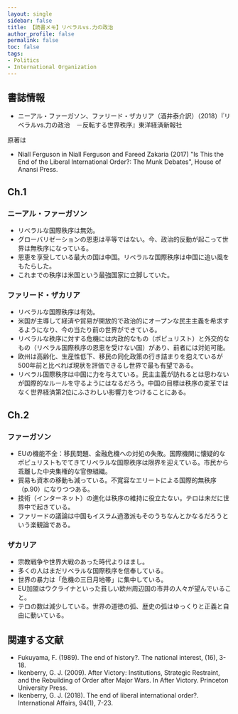 ```yaml
---
layout: single
sidebar: false
title: 【読書メモ】リベラルvs.力の政治
author_profile: false
permalink: false
toc: false
tags:
- Politics
- International Organization
---
```


## 書誌情報
- ニーアル・ファーガソン、ファリード・ザカリア（酒井泰介訳）（2018）『リベラルvs.力の政治　－反転する世界秩序』東洋経済新報社

原著は
- Niall	Ferguson in	Niall Ferguson and Fareed Zakaria (2017) "Is This the End of the Liberal International	Order?:	The	
Munk Debates", House of Anansi Press.

## Ch.1 
### ニーアル・ファーガソン
- リベラルな国際秩序は無効。
- グローバリゼーションの恩恵は平等ではない。今、政治的反動が起こって世界は無秩序になっている。
- 恩恵を享受している最大の国は中国。リベラルな国際秩序は中国に追い風をもたらした。
- これまでの秩序は米国という最強国家に立脚していた。

### ファリード・ザカリア
- リベラルな国際秩序は有効。
- 米国が主導して経済や貿易が開放的で政治的にオープンな民主主義を希求するようになり、今の当たり前の世界ができている。
- リベラルな秩序に対する危機には内政的なもの（ポピュリスト）と外交的なもの（リベラル国際秩序の恩恵を受けない国）があり、前者には対処可能。
- 欧州は高齢化、生産性低下、移民の同化政策の行き詰まりを抱えているが500年前と比べれば現状を評価できるし世界で最も有望である。
- リベラル国際秩序は中国に力を与えている。民主主義が訪れるとは思わないが国際的なルールを守るようにはなるだろう。中国の目標は秩序の変革ではなく世界経済第2位にふさわしい影響力をつけることにある。

## Ch.2
### ファーガソン
- EUの機能不全：移民問題、金融危機への対処の失敗。国際機関に懐疑的なポピュリストもでてきてリベラルな国際秩序は限界を迎えている。市民から乖離した中央集権的な官僚組織。
- 貿易も資本の移動も減っている。不寛容なエリートによる国際的無秩序（p.90）になりつつある。
- 技術（インターネット）の進化は秩序の維持に役立たない。テロは未だに世界中で起きている。
- ファリードの議論は中国もイスラム過激派もそのうちなんとかなるだろうという楽観論である。

### ザカリア
- 宗教戦争や世界大戦のあった時代よりはまし。
- 多くの人はまだリベラルな国際秩序を信奉している。
- 世界の暴力は「危機の三日月地帯」に集中している。
- EU加盟はウクライナといった貧しい欧州周辺国の市井の人々が望んでいること。
- テロの数は減少している。世界の道徳の弧、歴史の弧はゆっくりと正義と自由に動いている。

## 関連する文献
- Fukuyama, F. (1989). The end of history?. The national interest, (16), 3-18.
- Ikenberry, G. J. (2009). After Victory: Institutions, Strategic Restraint, and the Rebuilding of Order after Major Wars. In After Victory. Princeton University Press.
- Ikenberry, G. J. (2018). The end of liberal international order?. International Affairs, 94(1), 7-23.
